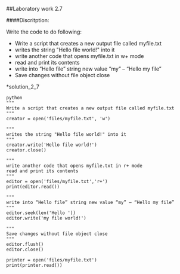 ##Laboratory work 2.7

####Discritption:

Write the code to do following:

* Write a script that creates a new output file called myfile.txt 
* writes the string "Hello file world!" into it 
* write another code that opens myfile.txt in w+ mode 
* read and print its contents 
* write into “Hello file” string new value “my” – “Hello my file” 
* Save changes without file object close

*solution_2_7
```
python
"""
Write a script that creates a new output file called myfile.txt
"""
creator = open('files/myfile.txt', 'w')

"""
writes the string "Hello file world!" into it
"""
creator.write('Hello file world!')
creator.close()

"""
write another code that opens myfile.txt in r+ mode
read and print its contents
"""
editor = open('files/myfile.txt','r+')
print(editor.read())

"""
write into “Hello file” string new value “my” – “Hello my file”
"""
editor.seek(len('Hello '))
editor.write('my file world!')

"""
Save changes without file object close
"""
editor.flush()
editor.close()

printer = open('files/myfile.txt')
print(printer.read())
```

